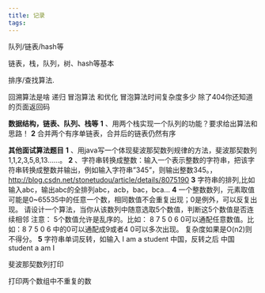 ```yaml
---
title: 记录
tags: 
---
```


队列/链表/hash等

链表，栈，队列，树、hash等基本


排序/查找算法.

回溯算法是啥 递归
冒泡算法 和优化
冒泡算法时间复杂度多少
除了404你还知道的页面返回码


**数据结构，链表、队列、栈等**
**1**
、用两个栈实现一个队列的功能？要求给出算法和思路！
**2**
合并两个有序单链表，合并后的链表仍然有序


**其他面试算法题目**
**1**
、用java写一个体现斐波那契数列规律的方法，斐波那契数列 1,1,2,3,5,8,13……。
**2**
、字符串转换成整数：输入一个表示整数的字符串，把该字符串转换成整数并输出，例如输入字符串”345”，则输出整数345。，http://blog.csdn.net/stonetudou/article/details/8075190
**3**
字符串的排列,比如输入abc，输出abc的全排列abc，acb，bac，bca...
**4**
一个整数数列，元素取值可能是0~65535中的任意一个数，相同数值不会重复出现；0是例外，可以反复出现。
请设计一个算法，当你从该数列中随意选取5个数值，判断这5个数值是否连续相邻
注意：
5个数值允许是乱序的。比如： 8 7 5 0 6
0可以通配任意数值。比如：8 7 5 0 6 中的0可以通配成9或者4
0可以多次出现。
复杂度如果是O(n2)则不得分。
**5**
字符串单词反转，如输入 I am a student 中国，反转之后 中国 student a am I

斐波那契数列打印

打印两个数组中不重复的数